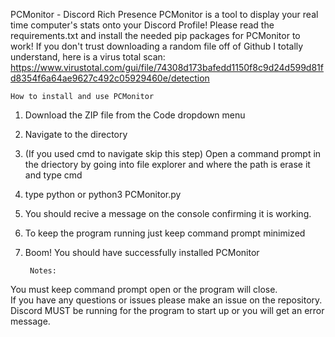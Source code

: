 PCMonitor - Discord Rich Presence
PCMonitor is a tool to display your real time computer's stats onto your Discord Profile!
Please read the requirements.txt and install the needed pip packages for PCMonitor to work!
If you don't trust downloading a random file off of Github I totally understand, here is a virus total scan: https://www.virustotal.com/gui/file/74308d173bafedd1150f8c9d24d599d81fd8354f6a64ae9627c492c05929460e/detection

    How to install and use PCMonitor
1. Download the ZIP file from the Code dropdown menu
2. Navigate to the directory
3. (If you used cmd to navigate skip this step) Open a command prompt in the driectory by going into file explorer and where the path is erase it and type cmd
4. type python or python3 PCMonitor.py
5. You should recive a message on the console confirming it is working.
6. To keep the program running just keep command prompt minimized
7. Boom! You should have successfully installed PCMonitor


        Notes:
 You must keep command prompt open or the program will close.  
 If you have any questions or issues please make an issue on the repository.
 Discord MUST be running for the program to start up or you will get an error message.
